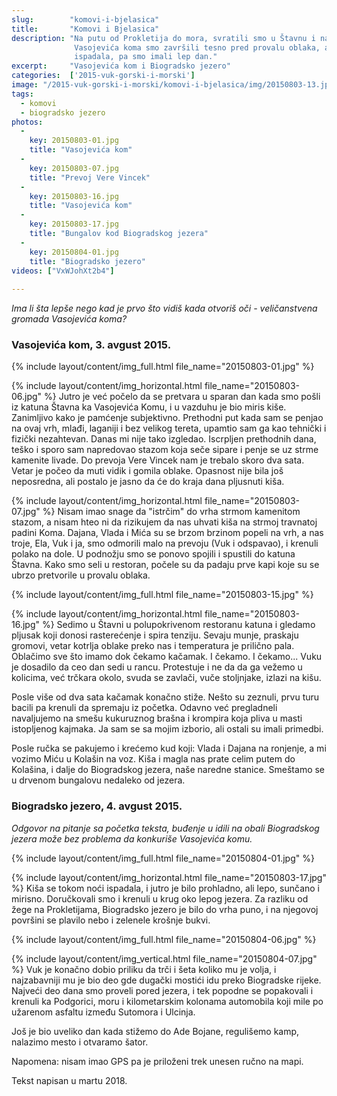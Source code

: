 ```yaml
---
slug:        "komovi-i-bjelasica"
title:       "Komovi i Bjelasica"
description: "Na putu od Prokletija do mora, svratili smo u Štavnu i na Biogradsko jezero na po jedno noćenje. Šetnju do 
              Vasojevića koma smo završili tesno pred provalu oblaka, a do sledećeg jutra na Biogradskom jezeru, kiša se već
              ispadala, pa smo imali lep dan."
excerpt:     "Vasojevića kom i Biogradsko jezero"
categories:  ['2015-vuk-gorski-i-morski']
image: "/2015-vuk-gorski-i-morski/komovi-i-bjelasica/img/20150803-13.jpg"
tags:
  - komovi
  - biogradsko jezero
photos:
  -
    key: 20150803-01.jpg
    title: "Vasojevića kom"
  -
    key: 20150803-07.jpg
    title: "Prevoj Vere Vincek"
  -
    key: 20150803-16.jpg
    title: "Vasojevića kom"
  -
    key: 20150803-17.jpg
    title: "Bungalov kod Biogradskog jezera"
  -
    key: 20150804-01.jpg
    title: "Biogradsko jezero"
videos: ["VxWJohXt2b4"]
  
---
```


<em>Ima li šta lepše nego kad je prvo što vidiš kada otvoriš oči - veličanstvena gromada Vasojevića koma?</em>

### Vasojevića kom, 3. avgust 2015.  

{% include layout/content/img_full.html file_name="20150803-01.jpg" %}

{% include layout/content/img_horizontal.html file_name="20150803-06.jpg" %}
Jutro je već počelo da se pretvara u sparan dan kada smo pošli iz katuna Štavna ka Vasojevića Komu, i u vazduhu je bio
miris kiše. Zanimljivo kako je pamćenje subjektivno. Prethodni put kada sam se penjao na ovaj vrh, mlađi, laganiji i
bez velikog tereta, upamtio sam ga kao tehnički i fizički nezahtevan. Danas mi nije tako izgledao. Iscrpljen prethodnih dana,
teško i sporo sam napredovao stazom koja seče sipare i penje se uz strme kamenite livade. Do prevoja Vere Vincek nam je
trebalo skoro dva sata. Vetar je počeo da muti vidik i gomila oblake. Opasnost nije bila još neposredna, ali postalo je
jasno da će do kraja dana pljusnuti kiša.

{% include layout/content/img_horizontal.html file_name="20150803-07.jpg" %}
Nisam imao snage da "istrčim" do vrha strmom kamenitom stazom, a nisam hteo ni da rizikujem
da nas uhvati kiša na strmoj travnatoj padini Koma. Dajana, Vlada i Mića su se brzom brzinom popeli na vrh, a nas troje,
Ela, Vuk i ja, smo odmorili malo na prevoju (Vuk i odspavao), i krenuli polako na dole. U podnožju smo se ponovo spojili
i spustili do katuna Štavna. Kako smo seli u restoran, počele su da padaju prve kapi koje su se ubrzo pretvorile u
provalu oblaka.

{% include layout/content/img_full.html file_name="20150803-15.jpg" %}

{% include layout/content/img_horizontal.html file_name="20150803-16.jpg" %}
Sedimo u Štavni u polupokrivenom restoranu katuna i gledamo pljusak koji donosi rasterećenje i spira tenziju. Sevaju munje,
praskaju gromovi, vetar kotrlja oblake preko nas i temperatura je prilično pala. Oblačimo sve što imamo dok čekamo kačamak.
I čekamo. I čekamo... Vuku je dosadilo da ceo dan sedi u rancu. Protestuje i ne da da ga vežemo u kolicima, već trčkara okolo, 
svuda se zavlači, vuče stoljnjake, izlazi na kišu. 

Posle više od
dva sata kačamak konačno stiže. Nešto su zeznuli, prvu turu bacili pa krenuli da spremaju iz početka. Odavno već pregladneli
navaljujemo na smešu kukuruznog brašna i krompira koja pliva u masti istopljenog kajmaka. Ja sam se sa mojim izborio, ali
ostali su imali primedbi.

Posle ručka se pakujemo i krećemo kud koji: Vlada i Dajana na ronjenje, a mi vozimo Miću u Kolašin na voz. Kiša i
magla nas prate celim putem do Kolašina, i dalje do Biogradskog jezera, naše naredne stanice. Smeštamo se u drvenom
bungalovu nedaleko od jezera.


### Biogradsko jezero, 4. avgust 2015.  

<em>Odgovor na pitanje sa početka teksta, buđenje u idili na obali Biogradskog jezera može bez problema da konkuriše 
Vasojevića komu.</em>

{% include layout/content/img_full.html file_name="20150804-01.jpg" %}

{% include layout/content/img_horizontal.html file_name="20150803-17.jpg" %}
Kiša se tokom noći ispadala, i jutro je bilo prohladno, ali lepo, sunčano i mirisno. Doručkovali smo i krenuli u krug oko
lepog jezera. Za razliku od žege na Prokletijama, Biogradsko jezero je bilo do vrha puno, i na njegovoj površini se
plavilo nebo i zelenele krošnje bukvi.

{% include layout/content/img_full.html file_name="20150804-06.jpg" %}

{% include layout/content/img_vertical.html file_name="20150804-07.jpg" %}
Vuk je konačno dobio priliku da trči i šeta koliko mu je volja, i najzabavniji mu je bio deo gde dugački mostići idu preko
Biogradske rijeke. Najveći deo dana smo proveli pored jezera, i tek popodne se popakovali i krenuli ka Podgorici, moru i
kilometarskim kolonama automobila koji mile po užarenom asfaltu između Sutomora i Ulcinja.

Još je bio uveliko dan kada stižemo do Ade Bojane, regulišemo kamp, nalazimo mesto i otvaramo šator.

Napomena: nisam imao GPS pa je priloženi trek unesen ručno na mapi.

<span class="caption text-muted pull-right">Tekst napisan u martu 2018.</span>